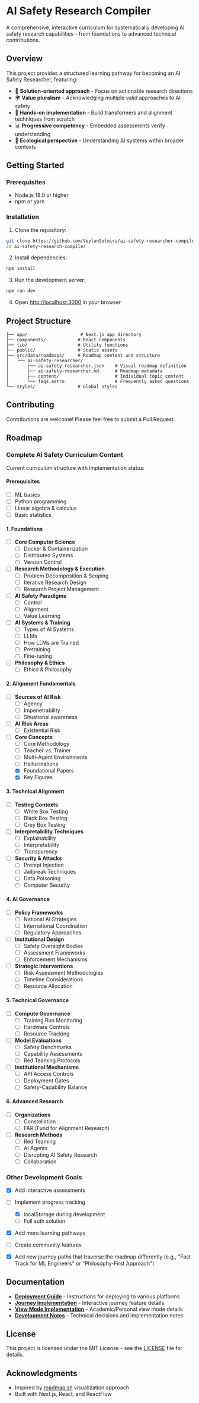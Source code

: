 # AI Safety Research Compiler

A comprehensive, interactive curriculum for systematically developing AI safety research capabilities - from foundations to advanced technical contributions.

## Overview

This project provides a structured learning pathway for becoming an AI Safety Researcher, featuring:

- 🎯 **Solution-oriented approach** - Focus on actionable research directions
- 🌍 **Value pluralism** - Acknowledging multiple valid approaches to AI safety
- 🔨 **Hands-on implementation** - Build transformers and alignment techniques from scratch
- 📊 **Progressive competency** - Embedded assessments verify understanding
- 🌱 **Ecological perspective** - Understanding AI systems within broader contexts

## Getting Started

### Prerequisites

- Node.js 18.0 or higher
- npm or yarn

### Installation

1. Clone the repository:
```bash
git clone https://github.com/VeylanSolmira/ai-safety-researcher-compiler.git
cd ai-safety-research-compiler
```

2. Install dependencies:
```bash
npm install
```

3. Run the development server:
```bash
npm run dev
```

4. Open [http://localhost:3000](http://localhost:3000) in your browser

## Project Structure

```
├── app/                    # Next.js app directory
├── components/            # React components
├── lib/                   # Utility functions
├── public/                # Static assets
├── src/data/roadmaps/     # Roadmap content and structure
│   └── ai-safety-researcher/
│       ├── ai-safety-researcher.json    # Visual roadmap definition
│       ├── ai-safety-researcher.md      # Roadmap metadata
│       ├── content/                     # Individual topic content
│       └── faqs.astro                   # Frequently asked questions
└── styles/                # Global styles
```

## Contributing

Contributions are welcome! Please feel free to submit a Pull Request.

## Roadmap

### Complete AI Safety Curriculum Content

Current curriculum structure with implementation status:

#### Prerequisites
- [ ] ML basics
- [ ] Python programming
- [ ] Linear algebra & calculus
- [ ] Basic statistics

#### 1. Foundations
- [ ] **Core Computer Science**
  - [ ] Docker & Containerization
  - [ ] Distributed Systems
  - [ ] Version Control
- [ ] **Research Methodology & Execution**
  - [ ] Problem Decomposition & Scoping
  - [ ] Iterative Research Design
  - [ ] Research Project Management
- [ ] **AI Safety Paradigms**
  - [ ] Control
  - [ ] Alignment
  - [ ] Value Learning
- [ ] **AI Systems & Training**
  - [ ] Types of AI Systems
  - [ ] LLMs
  - [ ] How LLMs are Trained
  - [ ] Pretraining
  - [ ] Fine-tuning
- [ ] **Philosophy & Ethics**
  - [ ] Ethics & Philosophy

#### 2. Alignment Fundamentals
- [ ] **Sources of AI Risk**
  - [ ] Agency
  - [ ] Impenetrability
  - [ ] Situational awareness
- [ ] **AI Risk Areas**
  - [ ] Existential Risk
- [ ] **Core Concepts**
  - [ ] Core Methodology
  - [ ] Teacher vs. Trainer
  - [ ] Multi-Agent Environments
  - [ ] Hallucinations
  - [X] Foundational Papers
  - [X] Key Figures

#### 3. Technical Alignment
- [ ] **Testing Contexts**
  - [ ] White Box Testing
  - [ ] Black Box Testing
  - [ ] Grey Box Testing
- [ ] **Interpretability Techniques**
  - [ ] Explainability
  - [ ] Interpretability
  - [ ] Transparency
- [ ] **Security & Attacks**
  - [ ] Prompt Injection
  - [ ] Jailbreak Techniques
  - [ ] Data Poisoning
  - [ ] Computer Security

#### 4. AI Governance
- [ ] **Policy Frameworks**
  - [ ] National AI Strategies
  - [ ] International Coordination
  - [ ] Regulatory Approaches
- [ ] **Institutional Design**
  - [ ] Safety Oversight Bodies
  - [ ] Assessment Frameworks
  - [ ] Enforcement Mechanisms
- [ ] **Strategic Interventions**
  - [ ] Risk Assessment Methodologies
  - [ ] Timeline Considerations
  - [ ] Resource Allocation

#### 5. Technical Governance
- [ ] **Compute Governance**
  - [ ] Training Run Monitoring
  - [ ] Hardware Controls
  - [ ] Resource Tracking
- [ ] **Model Evaluations**
  - [ ] Safety Benchmarks
  - [ ] Capability Assessments
  - [ ] Red Teaming Protocols
- [ ] **Institutional Mechanisms**
  - [ ] API Access Controls
  - [ ] Deployment Gates
  - [ ] Safety-Capability Balance

#### 6. Advanced Research
- [ ] **Organizations**
  - [ ] Constellation
  - [ ] FAR (Fund for Alignment Research)
- [ ] **Research Methods**
  - [ ] Red Teaming
  - [ ] AI Agents
  - [ ] Disrupting AI Safety Research
  - [ ] Collaboration

### Other Development Goals

- [X] Add interactive assessments
- [ ] Implement progress tracking
    - [X] localStorage during development
    - [ ] Full auth solution
- [X] Add more learning pathways
- [ ] Create community features
- [X] Add new journey paths that traverse the roadmap differently (e.g., "Fast Track for ML Engineers" or "Philosophy-First Approach")


## Documentation

- **[Deployment Guide](docs/DEPLOYMENT.md)** - Instructions for deploying to various platforms
- **[Journey Implementation](JOURNEY_IMPLEMENTATION.md)** - Interactive journey feature details
- **[View Mode Implementation](VIEW_MODE_IMPLEMENTATION.md)** - Academic/Personal view mode details
- **[Development Notes](development-resources/notes.md)** - Technical decisions and implementation notes

## License

This project is licensed under the MIT License - see the [LICENSE](LICENSE) file for details.

## Acknowledgments

- Inspired by [roadmap.sh](https://roadmap.sh) visualization approach
- Built with Next.js, React, and ReactFlow